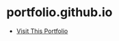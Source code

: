 # portfolio.github.io

- [Visit This Portfolio](https://ganeshpc007.github.io/portfolio.github.io/)
